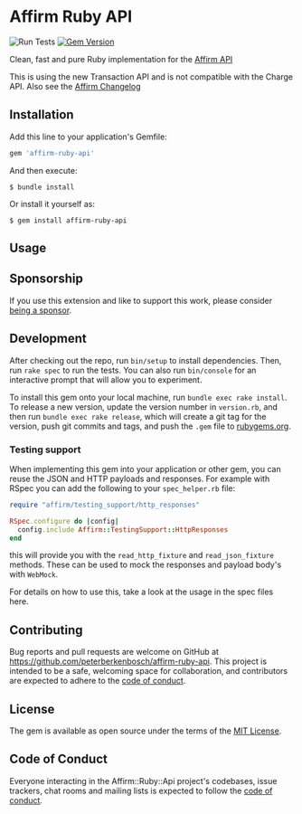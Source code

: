 # Affirm Ruby API

![Run Tests](https://github.com/peterberkenbosch/affirm-ruby-api/workflows/Run%20Tests/badge.svg)
[![Gem Version](https://badge.fury.io/rb/affirm-ruby-api.svg)](https://badge.fury.io/rb/affirm-ruby-api)

Clean, fast and pure Ruby implementation for the [Affirm API](https://docs.affirm.com/affirm-developers/reference)

This is using the new Transaction API and is not compatible with the Charge API.
Also see the [Affirm Changelog](https://docs.affirm.com/affirm-developers/changelog/transactions-api)

## Installation

Add this line to your application's Gemfile:

```ruby
gem 'affirm-ruby-api'
```

And then execute:

    $ bundle install

Or install it yourself as:

    $ gem install affirm-ruby-api

## Usage


## Sponsorship

If you use this extension and like to support this work, please consider [being a sponsor](https://github.com/sponsors/peterberkenbosch).

## Development

After checking out the repo, run `bin/setup` to install dependencies. Then, run `rake spec` to run the tests. You can also run `bin/console` for an interactive prompt that will allow you to experiment.

To install this gem onto your local machine, run `bundle exec rake install`. To release a new version, update the version number in `version.rb`, and then run `bundle exec rake release`, which will create a git tag for the version, push git commits and tags, and push the `.gem` file to [rubygems.org](https://rubygems.org).

### Testing support

When implementing this gem into your application or other gem, you can reuse the JSON and HTTP payloads and responses. For example with RSpec you can add the following to your `spec_helper.rb` file:

```ruby
require "affirm/testing_support/http_responses"

RSpec.configure do |config|
  config.include Affirm::TestingSupport::HttpResponses
end
```

this will provide you with the `read_http_fixture` and `read_json_fixture` methods. These can be used to mock the responses and payload body's with `WebMock`.

For details on how to use this, take a look at the usage in the spec files here.

## Contributing

Bug reports and pull requests are welcome on GitHub at https://github.com/peterberkenbosch/affirm-ruby-api. This project is intended to be a safe, welcoming space for collaboration, and contributors are expected to adhere to the [code of conduct](https://github.com/peterberkenbosch/affirm-ruby-api/blob/master/CODE_OF_CONDUCT.md).

## License

The gem is available as open source under the terms of the [MIT License](https://opensource.org/licenses/MIT).

## Code of Conduct

Everyone interacting in the Affirm::Ruby::Api project's codebases, issue trackers, chat rooms and mailing lists is expected to follow the [code of conduct](https://github.com/peterberkenbosch/affirm-ruby-api/blob/master/CODE_OF_CONDUCT.md).
